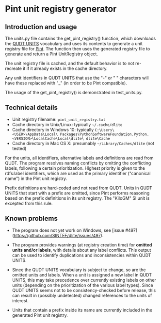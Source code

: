 Pint unit registry generator
============================

Introduction and usage
----------------------

The units.py file contains the get_pint_registry() function, which downloads 
the [QUDT UNITS](https://www.qudt.org/doc/DOC_VOCAB-UNITS.html) vocabulary 
and uses its contents to generate a unit registry file for 
[Pint](https://pint.readthedocs.io). The function then uses the generated 
registry file to generate and return a Pint UnitRegistry object.

The unit registry file is cached, and the default behavior is to not 
re-recreate it if it already exists in the cache directory.

Any unit identifiers in QUDT UNITS that use the "-" or " " characters will 
have these replaced with "_" (in order to be Pint compatible).

The usage of the get_pint_registry() is demonstrated in test_units.py.


Technical details
-----------------
* Unit registry filename: `pint_unit_registry.txt`
* Cache directory in Unix/Linux: typically `~/.cache/dlite`
* Cache directory in Windows 10: typically `C:\Users\<USER>\AppData\Local\
Packages\PythonSoftwareFoundation.Python.<VERSION>\LocalCache\Local\dlite\
dlite\Cache`
* Cache directory in Mac OS X: presumably `~/Library/Caches/dlite` (not tested)

For the units, all identifiers, alternative labels and definitions are 
read from QUDT. The program resolves naming conflicts by omitting the 
conflicting labels, following a certain prioritization. Highest priority is 
given to the rdfs:label identifiers, which are used as the primary 
identifier ("canonical name") in the Pint unit registry.

Prefix definitions are hard-coded and not read from QUDT. Units in QUDT UNITS 
that start with a prefix are omitted, since Pint performs reasoning based on 
the prefix definitions in its unit registry. The "KiloGM" SI unit is 
excepted from this rule.


Known problems
--------------
* The program does not yet work on Windows, see [issue #497]
(https://github.com/SINTEF/dlite/issues/497).

* The program provides warnings (at registry creation time) for **omitted 
units and/or labels**, with details about any label conflicts. This output 
can be used to identify duplications and inconsistencies within QUDT UNITS.

* Since the QUDT UNITS vocabulary is subject to change, so are the omitted 
units and labels. When a unit is assigned a new label in QUDT UNITS, this 
may take precedence over currently existing labels on other units (depending 
on the prioritization of the various label types). Since QUDT UNITS seems 
not to be consistency-checked before release, this can result in (possibly 
undetected) changed references to the units of interest.

* Units that contain a prefix inside its name are currently included in the 
generated Pint unit registry.

